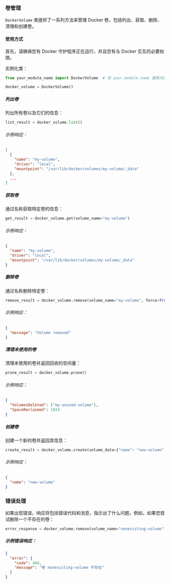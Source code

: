 ### 卷管理
`DockerVolume` 类提供了一系列方法来管理 Docker 卷，包括列出、获取、删除、清理和创建卷。

#### 使用方式

首先，请确保您有 Docker 守护程序正在运行，并且您有与 Docker 交互的必要权限。

实例化类：

```python
from your_module_name import DockerVolume  # 将 your_module_name 替换为您模块的实际名称

docker_volume = DockerVolume()
```

##### 列出卷

列出所有卷以及它们的信息：

```python
list_result = docker_volume.list()
```

###### 示例响应：

```json
[
  {
    "name": "my-volume",
    "driver": "local",
    "mountpoint": "/var/lib/docker/volumes/my-volume/_data"
  },
  ...
]
```

##### 获取卷

通过名称获取特定卷的信息：

```python
get_result = docker_volume.get(volume_name="my-volume")
```

###### 示例响应：

```json
{
  "name": "my-volume",
  "driver": "local",
  "mountpoint": "/var/lib/docker/volumes/my-volume/_data"
}
```

##### 删除卷

通过名称删除特定卷：

```python
remove_result = docker_volume.remove(volume_name="my-volume", force=True)
```

###### 示例响应：

```json
{
  "message": "Volume removed"
}
```

##### 清理未使用的卷

清理未使用的卷并返回回收的空间量：

```python
prune_result = docker_volume.prune()
```

###### 示例响应：

```json
{
  "VolumesDeleted": ["my-unused-volume"],
  "SpaceReclaimed": 1024
}
```

##### 创建卷

创建一个新的卷并返回其信息：

```python
create_result = docker_volume.create(volume_data={"name": "new-volume", "driver": "local"})
```

###### 示例响应：

```json
{
  "name": "new-volume"
}
```

### 错误处理

如果出现错误，响应将包括错误代码和消息，指示出了什么问题。例如，如果您尝试删除一个不存在的卷：

```python
error_response = docker_volume.remove(volume_name="nonexisting-volume")
```

##### 示例错误响应：

```json
{
  "error": {
    "code": 404,
    "message": "卷 nonexisting-volume 不存在"
  }
}
```